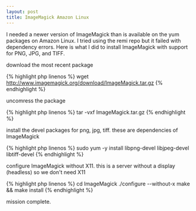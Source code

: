 ```yaml
---
layout: post
title: ImageMagick Amazon Linux
---
```


I needed a newer version of ImageMagick than is available on the yum packages on Amazon Linux. I tried using the remi repo but it failed with dependency errors. Here is what I did to install ImageMagick with support for PNG, JPG, and TIFF.

download the most recent package

{% highlight php linenos %}
wget http://www.imagemagick.org/download/ImageMagick.tar.gz
{% endhighlight %}

uncomress the package

{% highlight php linenos %}
tar -vxf ImageMagick.tar.gz
{% endhighlight %}

install the devel packages for png, jpg, tiff. these are dependencies of ImageMagick

{% highlight php linenos %}
sudo yum -y install libpng-devel libjpeg-devel libtiff-devel
{% endhighlight %}

configure ImageMagick without X11. this is a server without a display (headless) so we don't need X11

{% highlight php linenos %}
cd ImageMagick
./configure --without-x
make && make install
{% endhighlight %}

mission complete.